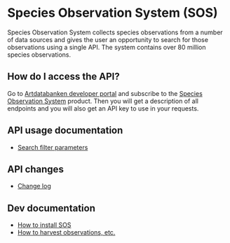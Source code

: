 ﻿# Species Observation System (SOS)
Species Observation System collects species observations from a number of data sources and gives the user an opportunity to search for those observations using a single API. The system contains over 80 million species observations.

## How do I access the API?
Go to [Artdatabanken developer portal](https://api-portal.artdatabanken.se/) and subscribe to the [Species Observation System](https://api-portal.artdatabanken.se/products/sos) product. Then you will get a description of all endpoints and you will also get an API key to use in your requests.

## API usage documentation
- [Search filter parameters](Docs/SearchFilter.md)

## API changes
- [Change log](CHANGELOG.md)

## Dev documentation
- [How to install SOS](Docs/Install.md)
- [How to harvest observations, etc.](Docs/Harvest.md)
